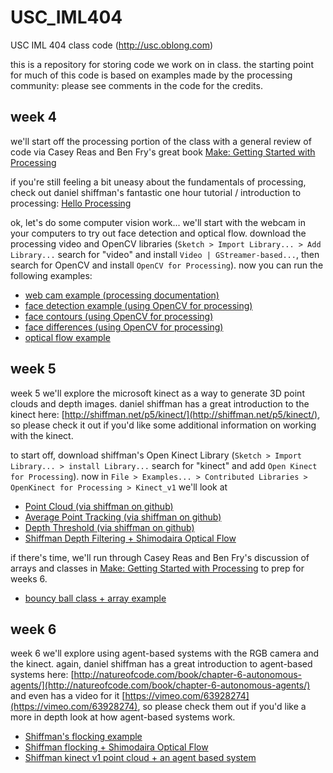 # USC_IML404
USC IML 404 class code (http://usc.oblong.com)

this is a repository for storing code we work on in class. the starting point for much of this code is based on examples made by the processing community: please see comments in the code for the credits.

## week 4

we'll start off the processing portion of the class with a general review of code via Casey Reas and Ben Fry's great book [Make: Getting Started with Processing](http://shop.oreilly.com/product/0636920000570.do)

if you're still feeling a bit uneasy about the fundamentals of processing, check out daniel shiffman's fantastic one hour tutorial / introduction to processing: [Hello Processing](http://hello.processing.org)

ok, let's do some computer vision work... we'll start with the webcam in your computers to try out face detection and optical flow.  download the processing video and OpenCV libraries (`Sketch > Import Library... > Add Library...` search for "video" and install `Video | GStreamer-based...`, then search for OpenCV and install `OpenCV for Processing`).  now you can run the following examples: 

- [web cam example (processing documentation)](https://github.com/johnbcarpenter/USC_IML404/tree/master/20160913_week4/Webcam)
- [face detection example (using OpenCV for processing)](https://github.com/johnbcarpenter/USC_IML404/tree/master/20160913_week4/FaceDetection)
- [face contours (using OpenCV for processing)](https://github.com/johnbcarpenter/USC_IML404/tree/master/20160913_week4/ContourUpdate)
- [face differences (using OpenCV for processing)](https://github.com/johnbcarpenter/USC_IML404/tree/master/20160913_week4/FaceDiff)
- [optical flow example](https://github.com/johnbcarpenter/USC_IML404/tree/master/20160913_week4/OpticalFlow)

## week 5

week 5 we'll explore the microsoft kinect as a way to generate 3D point clouds and depth images. daniel shiffman has a great introduction to the kinect here: [http://shiffman.net/p5/kinect/](http://shiffman.net/p5/kinect/), so please check it out if you'd like some additional information on working with the kinect.

to start off, download shiffman's Open Kinect Library (`Sketch > Import Library... > install Library...` search for "kinect" and add `Open Kinect for Processing`).  now in `File > Examples... > Contributed Libraries > OpenKinect for Processing > Kinect_v1` we'll look at 

- [Point Cloud (via shiffman on github)](https://github.com/shiffman/OpenKinect-for-Processing/tree/master/OpenKinect-Processing/examples/Kinect_v1/PointCloud)
- [Average Point Tracking (via shiffman on github)](https://github.com/shiffman/OpenKinect-for-Processing/tree/master/OpenKinect-Processing/examples/Kinect_v1/AveragePointTracking)
- [Depth Threshold (via shiffman on github)](https://github.com/shiffman/OpenKinect-for-Processing/tree/master/OpenKinect-Processing/examples/Kinect_v1/DepthThreshold)
- [Shiffman Depth Filtering + Shimodaira Optical Flow](https://github.com/johnbcarpenter/USC_IML404/tree/master/20160920_week5/DepthThresholdOpticalFlow)

if there's time, we'll run through Casey Reas and Ben Fry's discussion of arrays and classes in [Make: Getting Started with Processing](http://shop.oreilly.com/product/0636920000570.do) to prep for weeks 6.
- [bouncy ball class + array example](https://github.com/johnbcarpenter/USC_IML404/tree/master/20160920_week5/bouncy_balls)

## week 6

week 6 we'll explore using agent-based systems with the RGB camera and the kinect. again, daniel shiffman has a great introduction to agent-based systems here: [http://natureofcode.com/book/chapter-6-autonomous-agents/](http://natureofcode.com/book/chapter-6-autonomous-agents/) and even has a video for it [https://vimeo.com/63928274](https://vimeo.com/63928274), so please check them out if you'd like a more in depth look at how agent-based systems work. 

- [Shiffman's flocking example](https://github.com/shiffman/The-Nature-of-Code-Examples/tree/master/chp06_agents/NOC_6_09_Flocking)
- [Shiffman flocking + Shimodaira Optical Flow](https://github.com/johnbcarpenter/USC_IML404/tree/master/20160927_week6/Flocking_OpticalFlow)
- [Shiffman kinect v1 point cloud + an agent based system](https://github.com/johnbcarpenter/USC_IML404/tree/master/20160927_week6/PointCloud_AgentSystem)
